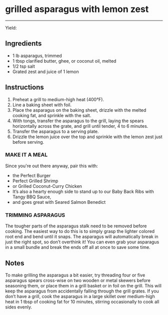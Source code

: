 # grilled asparagus with lemon zest
---
Yield: 

## Ingredients
- 1 lb asparagus, trimmed
- 1 tbsp clarified butter, ghee, or coconut oil, melted
- 1/2 tsp salt
- Grated zest and juice of 1 lemon

## Instructions
1. Preheat a grill to medium-high heat (400°F).
2. Line a baking sheet with foil.
3. Place the asparagus on the baking sheet, drizzle with the melted cooking fat, and sprinkle with the salt.
4. With tongs, transfer the asparagus to the grill, laying the spears horizontally across the grate, and grill until tender, 4 to 6 minutes.
5. Transfer the asparagus to a serving plate.
6. Drizzle the lemon juice over the top and sprinkle with the lemon zest just before serving.


### MAKE IT A MEAL
Since you're out there anyway, pair this with:
- the Perfect Burger
- Perfect Grilled Shrimp
- or Grilled Coconut-Curry Chicken
- It’s also a hearty enough side to stand up to our Baby Back Ribs with Tangy BBQ Sauce,
- and goes great with Seared Salmon Benedict


### TRIMMING ASPARAGUS
The tougher parts of the asparagus stalk need to be removed before cooking. The easiest way to do this is to simply grasp the lighter colored root end and bend until it snaps. The asparagus will automatically break in just the right spot, so don’t overthink it! You can even grab your asparagus in a small bundle and break the ends off all at once to save some time.

## Notes
To make grilling the asparagus a bit easier, try threading four or five asparagus spears cross-wise on two wooden or metal skewers before seasoning them, or place them in a grill basket or in foil on the grill.  This will keep the asparagus from accidentally falling through the grill grates. If you don’t have a grill, cook the asparagus in a large skillet over medium-high heat in 1 tbsp of cooking fat for 10 minutes, stirring occasionally to cook all sides evenly.
